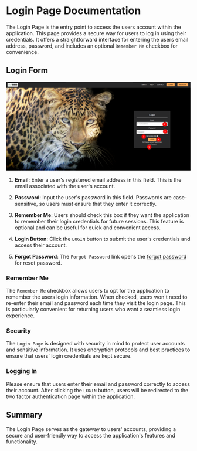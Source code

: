 # Login Page Documentation

The Login Page is the entry point to access the users account within the application. This page provides a secure way for users to log in using their credentials. It offers a straightforward interface for entering the users email address, password, and includes an optional `Remember Me` checkbox for convenience.

## Login Form

![Login Form](./img/login-page-1.png)

1. **Email**: Enter a user's registered email address in this field. This is the email associated with the user's account.

2. **Password**: Input the user's password in this field. Passwords are case-sensitive, so users must ensure that they enter it correctly.

3. **Remember Me**: Users should check this box if they want the application to remember their login credentials for future sessions. This feature is optional and can be useful for quick and convenient access.

4. **Login Button**: Click the `LOGIN` button to submit the user's credentials and access their account.

5. **Forgot Password**: The `Forgot Password` link opens the [forgot password](forgot-password.md) for reset password.

### Remember Me

The `Remember Me` checkbox allows users to opt for the application to remember the users login information. When checked, users won't need to re-enter their email and password each time they visit the login page. This is particularly convenient for returning users who want a seamless login experience.

### Security

The `Login Page` is designed with security in mind to protect user accounts and sensitive information. It uses encryption protocols and best practices to ensure that users' login credentials are kept secure.


### Logging In

Please ensure that users enter their email and password correctly to access their account. After clicking the `LOGIN` button, users will be redirected to the two factor authentication page within the application.

## Summary
The Login Page serves as the gateway to users' accounts, providing a secure and user-friendly way to access the application's features and functionality.
